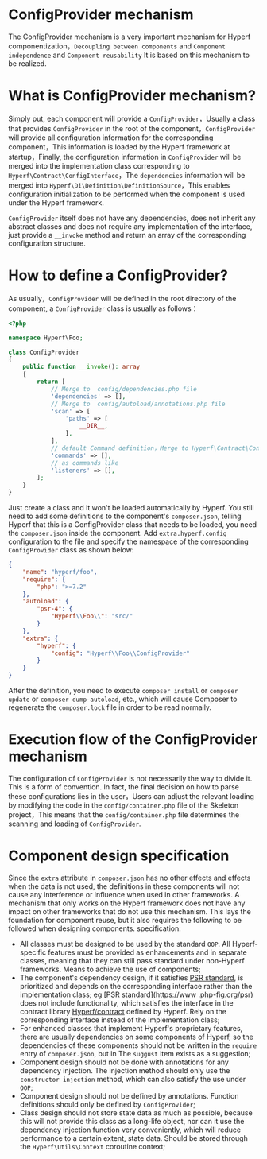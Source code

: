 # ConfigProvider mechanism

The ConfigProvider mechanism is a very important mechanism for Hyperf componentization，`Decoupling between components` and `Component independence` and `Component reusability` It is based on this mechanism to be realized.

# What is ConfigProvider mechanism?

Simply put, each component will provide a `ConfigProvider`，Usually a class that provides `ConfigProvider` in the root of the component，`ConfigProvider` will provide all configuration information for the corresponding component，This information is loaded by the Hyperf framework at startup，Finally, the configuration information in `ConfigProvider` will be merged into the implementation class corresponding to `Hyperf\Contract\ConfigInterface`，The `dependencies` information will be merged into `Hyperf\Di\Definition\DefinitionSource`，This enables configuration initialization to be performed when the component is used under the Hyperf framework.

`ConfigProvider` itself does not have any dependencies, does not inherit any abstract classes and does not require any implementation of the interface, just provide a `__invoke` method and return an array of the corresponding configuration structure.

# How to define a ConfigProvider?

As usually，`ConfigProvider` will be defined in the root directory of the component, a `ConfigProvider` class is usually as follows：

```php
<?php

namespace Hyperf\Foo;

class ConfigProvider
{
    public function __invoke(): array
    {
        return [
            // Merge to  config/dependencies.php file
            'dependencies' => [],
            // Merge to  config/autoload/annotations.php file
            'scan' => [
                'paths' => [
                    __DIR__,
                ],
            ],
            // default Command definition，Merge to Hyperf\Contract\ConfigInterface inner，Another way to understand is to correspond to config/autoload/commands.php
            'commands' => [],
            // as commands like
            'listeners' => [],
        ];
    }
}
```

Just create a class and it won't be loaded automatically by Hyperf. You still need to add some definitions to the component's `composer.json`, telling Hyperf that this is a ConfigProvider class that needs to be loaded, you need the `composer.json` inside the component. Add `extra.hyperf.config` configuration to the file and specify the namespace of the corresponding `ConfigProvider` class as shown below:

```json
{
    "name": "hyperf/foo",
    "require": {
        "php": ">=7.2"
    },
    "autoload": {
        "psr-4": {
            "Hyperf\\Foo\\": "src/"
        }
    },
    "extra": {
        "hyperf": {
            "config": "Hyperf\\Foo\\ConfigProvider"
        }
    }
}
```

After the definition, you need to execute `composer install` or `composer update` or `composer dump-autoload`, etc., which will cause Composer to regenerate the `composer.lock` file in order to be read normally.

# Execution flow of the ConfigProvider mechanism

The configuration of `ConfigProvider` is not necessarily the way to divide it. This is a form of convention. In fact, the final decision on how to parse these configurations lies in the user，Users can adjust the relevant loading by modifying the code in the `config/container.php` file of the Skeleton project，This means that the `config/container.php` file determines the scanning and loading of `ConfigProvider`.

# Component design specification

Since the `extra` attribute in `composer.json` has no other effects and effects when the data is not used, the definitions in these components will not cause any interference or influence when used in other frameworks. A mechanism that only works on the Hyperf framework does not have any impact on other frameworks that do not use this mechanism. This lays the foundation for component reuse, but it also requires the following to be followed when designing components. specification:

- All classes must be designed to be used by the standard `OOP`. All Hyperf-specific features must be provided as enhancements and in separate classes, meaning that they can still pass standard under non-Hyperf frameworks. Means to achieve the use of components;
- The component's dependency design, if it satisfies [PSR standard](https://www.php-fig.org/psr), is prioritized and depends on the corresponding interface rather than the implementation class; eg [PSR standard](https://www .php-fig.org/psr) does not include functionality, which satisfies the interface in the contract library [Hyperf/contract](https://github.com/hyperf-cloud/contract) defined by Hyperf. Rely on the corresponding interface instead of the implementation class;
- For enhanced classes that implement Hyperf's proprietary features, there are usually dependencies on some components of Hyperf, so the dependencies of these components should not be written in the `require` entry of `composer.json`, but in The `suggust` item exists as a suggestion;
- Component design should not be done with annotations for any dependency injection. The injection method should only use the `constructor injection` method, which can also satisfy the use under `OOP`;
- Component design should not be defined by annotations. Function definitions should only be defined by `ConfigProvider`;
- Class design should not store state data as much as possible, because this will not provide this class as a long-life object, nor can it use the dependency injection function very conveniently, which will reduce performance to a certain extent, state data. Should be stored through the `Hyperf\Utils\Context` coroutine context;
